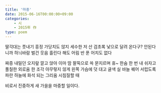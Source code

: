 ```yaml
---
title: '마중'
date: 2015-06-16T00:00:00+09:00
categories: 
    - 시
    - 2015年 作
type: poem
---
```


딸각대는 풋내기 흥정
가당치도 않지
세수한 저 산
검초록 낯으로 달려 온다구?
안된다니까
하늬바람 벌건 웃음 흘린다 해도
어림 반 푼 어치도 없다

짜증 내밀던 오지랖 깔고 앉아
이마 땀 팔뚝으로 쓱 문지르며
휴~
한숨 한 번 내 쉬자고
풀칠한 외로움 한 조각
아무렇지 않게 왼쪽 가슴에 덧 대고
귤색 실 바늘 꿰어
서럽도록 파란 하늘에
화석 되는 그리움 시침질할 때

비로서
진중하게
새 가을을 마중할 일이다.
